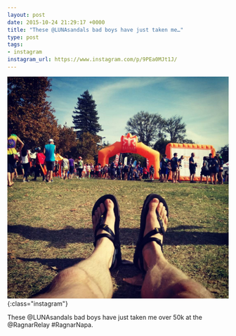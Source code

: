 ```yaml
---
layout: post
date: 2015-10-24 21:29:17 +0000
title: "These @LUNAsandals bad boys have just taken me…"
type: post
tags:
- instagram
instagram_url: https://www.instagram.com/p/9PEa0MJt1J/
---
```


![Instagram - 9PEa0MJt1J](/img/9PEa0MJt1J.jpg){:class="instagram"}

These @LUNAsandals bad boys have just taken me over 50k at the @RagnarRelay #RagnarNapa.
